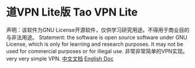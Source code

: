 
# 道VPN Lite版   Tao VPN Lite

声明：该软件为GNU License开源软件，仅供学习研究用途。不得用于商业目的与非法用途。
Statement: the software is open source software under GNU License, which is only for learning and research purposes. It may not be used for commercial purposes or for illegal use.
非常非常简单的VPN实现。
very very simple VPN.
[中文文档](https://supermax197.github.io/tao_vpn_lite_zh.html)
[English Doc](https://supermax197.github.io/tao_vpn_lite_en.html)

